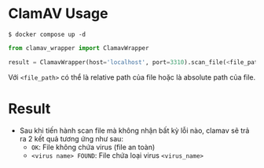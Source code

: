 # ClamAV Usage

```
$ docker compose up -d
```

```python
from clamav_wrapper import ClamavWrapper

result = ClamavWrapper(host='localhost', port=3310).scan_file(<file_path>)
```
Với `<file_path>` có thể là relative path của file hoặc là absolute path của file.

# Result
* Sau khi tiến hành scan file mà không nhận bất kỳ lỗi nào, clamav sẽ trả ra 2 kết quả tương ứng như sau:
  * `OK`: File không chứa virus (file an toàn)
  * `<virus name> FOUND`: File chứa loại virus `<virus_name>`